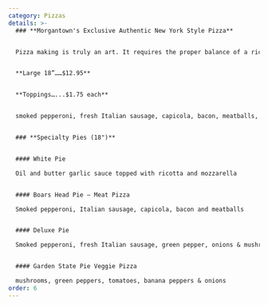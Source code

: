 ```yaml
---
category: Pizzas
details: >-
  ### **Morgantown's Exclusive Authentic New York Style Pizza**


  Pizza making is truly an art. It requires the proper balance of a rich mozzarella cheese, flavorful sauce, and all on a thin crust. Sauces cannot just be dumped out of a can, and cheese cannot be pre-shredded from a vacuum sealed bag. Equally important is the crust that must baked on a stone and not on a screen run through conveyor oven. Just like our cheesesteaks are off the charts so is our pizza. We make our pizzas the way they should be made like the pies in New York where true pizza originates. If you want a real pie and not what the big chains offer you need to try ours. And if you’re trying to feed a lot of people for a school, party, or office we offer big order discounts and can deliver.


  **Large 18”……$12.95**


  **Toppings…...$1.75 each**


  smoked pepperoni, fresh Italian sausage, capicola, bacon, meatballs, mushrooms, onions,  roasted red peppers, tomatoes, green peppers, banana peppers, jalapeños, garlic


  ### **Specialty Pies (18")**


  #### White Pie

  Oil and butter garlic sauce topped with ricotta and mozzarella


  #### Boars Head Pie – Meat Pizza

  Smoked pepperoni, Italian sausage, capicola, bacon and meatballs


  #### Deluxe Pie

  Smoked pepperoni, fresh Italian sausage, green pepper, onions & mushrooms


  #### Garden State Pie Veggie Pizza

  mushrooms, green peppers, tomatoes, banana peppers & onions
order: 6
---
```

